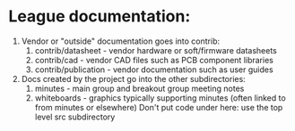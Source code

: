 # League documentation:
1. Vendor or "outside" documentation goes into contrib:
    1. contrib/datasheet - vendor hardware or soft/firmware datasheets
    2. contrib/cad - vendor CAD files such as PCB component libraries
    3. contrib/publication - vendor documentation such as user guides
3. Docs created by the project go into the other subdirectories:
    1. minutes - main group and breakout group meeting notes
    2. whiteboards - graphics typically supporting minutes (often linked to from minutes or elsewhere)
Don't put code under here: use the top level src subdirectory
